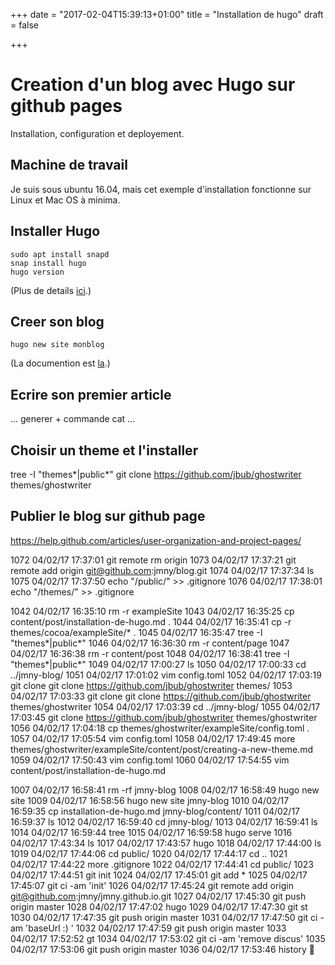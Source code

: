 +++
date = "2017-02-04T15:39:13+01:00"
title = "Installation de hugo"
draft = false

+++

# Creation d'un blog avec Hugo sur github pages

Installation, configuration et deployement.

## Machine de travail

Je suis sous ubuntu 16.04, mais cet exemple d'installation fonctionne sur Linux et Mac OS à minima.

## Installer Hugo


```
sudo apt install snapd
snap install hugo
hugo version
```
(Plus de details [ici](https://gohugo.io/overview/installing).)


## Creer son blog

```
hugo new site monblog
```


(La documention est [la](https://gohugo.io/overview/quickstart/).)


## Ecrire son premier article

... generer + commande cat ...




## Choisir un theme et l'installer

tree -I "themes*|public*"
git clone https://github.com/jbub/ghostwriter themes/ghostwriter


## Publier le blog sur github page




https://help.github.com/articles/user-organization-and-project-pages/






 1072  04/02/17 17:37:01 git remote rm origin
 1073  04/02/17 17:37:21 git remote add origin git@github.com:jmny/blog.git
 1074  04/02/17 17:37:34 ls
 1075  04/02/17 17:37:50 echo "/public/" >> .gitignore
 1076  04/02/17 17:38:01 echo "/themes/" >> .gitignore




 1042  04/02/17 16:35:10 rm -r exampleSite
 1043  04/02/17 16:35:25 cp content/post/installation-de-hugo.md  .
 1044  04/02/17 16:35:41 cp -r themes/cocoa/exampleSite/* .
 1045  04/02/17 16:35:47 tree -I "themes*|public*"
 1046  04/02/17 16:36:30 rm -r content/page
 1047  04/02/17 16:36:38 rm -r content/post
 1048  04/02/17 16:38:41 tree -I "themes*|public*"
 1049  04/02/17 17:00:27 ls
 1050  04/02/17 17:00:33 cd ../jmny-blog/
 1051  04/02/17 17:01:02 vim config.toml 
 1052  04/02/17 17:03:19 git clone git clone https://github.com/jbub/ghostwriter themes/
 1053  04/02/17 17:03:33 git clone git clone https://github.com/jbub/ghostwriter themes/ghostwriter
 1054  04/02/17 17:03:39 cd ../jmny-blog/
 1055  04/02/17 17:03:45 git clone https://github.com/jbub/ghostwriter themes/ghostwriter
 1056  04/02/17 17:04:18 cp themes/ghostwriter/exampleSite/config.toml .
 1057  04/02/17 17:05:54 vim config.toml 
 1058  04/02/17 17:49:45 more themes/ghostwriter/exampleSite/content/post/creating-a-new-theme.md 
 1059  04/02/17 17:50:43 vim config.toml 
 1060  04/02/17 17:54:55 vim content/post/installation-de-hugo.md 

 1007  04/02/17 16:58:41 rm -rf jmny-blog
 1008  04/02/17 16:58:49 hugo new site
 1009  04/02/17 16:58:56 hugo new site jmny-blog
 1010  04/02/17 16:59:35 cp installation-de-hugo.md jmny-blog/content/
 1011  04/02/17 16:59:37 ls
 1012  04/02/17 16:59:40 cd jmny-blog/
 1013  04/02/17 16:59:41 ls
 1014  04/02/17 16:59:44 tree 
 1015  04/02/17 16:59:58 hugo serve
 1016  04/02/17 17:43:34 ls
 1017  04/02/17 17:43:57 hugo
 1018  04/02/17 17:44:00 ls
 1019  04/02/17 17:44:06 cd public/
 1020  04/02/17 17:44:17 cd ..
 1021  04/02/17 17:44:22 more .gitignore 
 1022  04/02/17 17:44:41 cd public/
 1023  04/02/17 17:44:51 git init
 1024  04/02/17 17:45:01 git add *
 1025  04/02/17 17:45:07 git ci -am 'init'
 1026  04/02/17 17:45:24 git remote add origin git@github.com:jmny/jmny.github.io.git
 1027  04/02/17 17:45:30 git push origin master
 1028  04/02/17 17:47:02 hugo
 1029  04/02/17 17:47:30 git st
 1030  04/02/17 17:47:35 git push origin master
 1031  04/02/17 17:47:50 git ci -am 'baseUrl :) '
 1032  04/02/17 17:47:59 git push origin master
 1033  04/02/17 17:52:52 gt
 1034  04/02/17 17:53:02 git ci -am 'remove discus'
 1035  04/02/17 17:53:06 git push origin master
 1036  04/02/17 17:53:46 history



